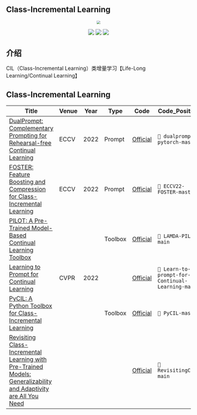 ## Class-Incremental Learning

<div align=center><img src="https://markdownimg-hw.oss-cn-beijing.aliyuncs.com/logo.png" style="zoom: 60%;" /></div>
<p></p>
<div align=center><img src="https://visitor-badge.laobi.icu/badge?page_id=Geeks-Z.Class-Incremental-Learning&left_color=green&right_color=red" /> <img src="https://img.shields.io/github/last-commit/Geeks-Z/Class-Incremental-Learning" /> <img src="https://img.shields.io/github/license/Geeks-Z/Class-Incremental-Learning" /></div>

## 介绍

CIL（Class-Incremental Learning）类增量学习【Life-Long Learning/Continual Learning】

## Class-Incremental Learning

| Title                                                                                                                                               | Venue | Year | Type    | Code                                                    | Code_Position                                    |
| --------------------------------------------------------------------------------------------------------------------------------------------------- | ----- | ---- | ------- | ------------------------------------------------------- | ------------------------------------------------ |
| [DualPrompt: Complementary Prompting for Rehearsal-free Continual Learning](https://arxiv.org/abs/2204.04799)                                       | ECCV  | 2022 | Prompt  | [Official](https://github.com/google-research/l2p)      | `📁 dualprompt-pytorch-master`                   |
| [FOSTER: Feature Boosting and Compression for Class-Incremental Learning](https://arxiv.org/abs/2204.04662)                                         | ECCV  | 2022 | Prompt  | [Official](https://github.com/G-U-N/ECCV22-FOSTER)      | `📁 ECCV22-FOSTER-master`                        |
| [PILOT: A Pre-Trained Model-Based Continual Learning Toolbox](https://arxiv.org/abs/2309.07117)                                                     |       |      | Toolbox | [Official](https://github.com/sun-hailong/LAMDA-PILOT)  | `📁 LAMDA-PILOT-main`                            |
| [Learning to Prompt for Continual Learning](https://arxiv.org/abs/2112.08654)                                                                       | CVPR  | 2022 |         | [Official](https://github.com/google-research/l2p)      | `📁 Learn-to-prompt-for-Continual-Learning-main` |
| [PyCIL: A Python Toolbox for Class-Incremental Learning](https://arxiv.org/abs/2112.12533)                                                          |       |      | Toolbox | [Official](https://github.com/G-U-N/PyCIL)              | `📁 PyCIL-master`                                |
| [Revisiting Class-Incremental Learning with Pre-Trained Models: Generalizability and Adaptivity are All You Need](https://arxiv.org/pdf/2303.07338) |       |      |         | [Official](https://github.com/zhoudw-zdw/RevisitingCIL) | `📁 RevisitingCIL-main`                          |
